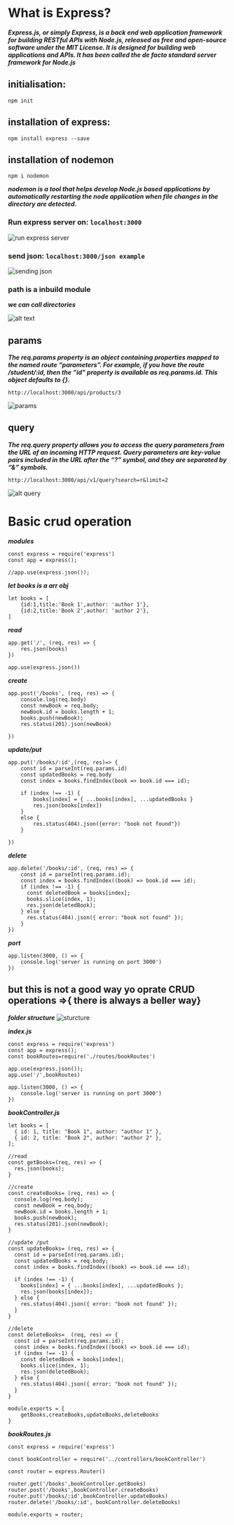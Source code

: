 # What is Express? 

***Express.js, or simply Express, is a back end web application framework for building RESTful APIs with Node.js, released as free and open-source software under the MIT License. It is designed for building web applications and APIs. It has been called the de facto standard server framework for Node.js***

## initialisation:
``` npm init ```
## installation of express:
``` npm install express --save ```
## installation of nodemon
``` npm i nodemon ```

***nodemon is a tool that helps develop Node.js based applications by automatically restarting the node application when file changes in the directory are detected.***

###  Run express server on: ``` localhost:3000 ```
![run express server](<Screenshot 2024-08-06 000505.png>)

###  send json: ``` localhost:3000/json example ```
![sending json](<Screenshot 2024-08-06 001426.png>)

### path is a inbuild module
***we can call directories***

![alt text](<Screenshot 2024-08-06 005246.png>)

## params

***The req.params property is an object containing properties mapped to the named route “parameters”. For example, if you have the route /student/:id, then the “id” property is available as req.params.id. This object defaults to {}.***

```http://localhost:3000/api/products/3```

![params](<Screenshot 2024-08-06 021704.png>)

## query

***The req.query property allows you to access the query parameters from the URL of an incoming HTTP request. Query parameters are key-value pairs included in the URL after the “?” symbol, and they are separated by “&” symbols.***

``` http://localhost:3000/api/v1/query?search=r&limit=2 ```

![alt query](<Screenshot 2024-08-06 021254.png>)

# Basic crud operation

***modules*** 

```
const express = require('express')
const app = express();

//app.use(express.json());
```
***let books is a arr obj*** 

```
let books = [
    {id:1,title:'Book 1',author: 'author 1'},
    {id:2,title:'Book 2',author: 'author 2'},
]

```
***read*** 

```
app.get('/', (req, res) => {
    res.json(books)
})

app.use(express.json())

```
***create*** 

```
app.post('/books', (req, res) => {
    console.log(req.body)
    const newBook = req.body;
    newBook.id = books.length + 1;
    books.push(newBook);
    res.status(201).json(newBook)

})

```
***update/put*** 

```
app.put('/books/:id',(req, res)=> {
    const id = parseInt(req.params.id)
    const updatedBooks = req.body
    const index = books.findIndex(book => book.id === id);

    if (index !== -1) {
        books[index] = { ...books[index], ...updatedBooks }
        res.json(books[index])
    }
    else {
        res.status(404).json({error: "book not found"})
    }

})

```
***delete*** 

```
app.delete('/books/:id', (req, res) => {
    const id = parseInt(req.params.id);
    const index = books.findIndex((book) => book.id === id);
    if (index !== -1) {
      const deletedBook = books[index];
      books.slice(index, 1);
      res.json(deletedBook);
    } else {
      res.status(404).json({ error: "book not found" });
    }
})

```
***port*** 

```
app.listen(3000, () => {
    console.log('server is running on port 3000')
})
```

## but this is not a good way yo oprate **CRUD operations** =>{ there is always a beller way}

***folder structure***
![sturcture](<Screenshot 2024-08-06 032523.png>)

***index.js***

``` 
const express = require('express')
const app = express();
const bookRoutes=require('./routes/bookRoutes')

app.use(express.json());
app.use('/',bookRoutes)

app.listen(3000, () => {
    console.log('server is running on port 3000')
})
```
***bookController.js***

``` 
let books = [
  { id: 1, title: "Book 1", author: "author 1" },
  { id: 2, title: "Book 2", author: "author 2" },
];

//read
const getBooks=(req, res) => {
  res.json(books);
}

//create
const createBooks= (req, res) => {
  console.log(req.body);
  const newBook = req.body;
  newBook.id = books.length + 1;
  books.push(newBook);
  res.status(201).json(newBook);
}

//update /put
const updateBooks= (req, res) => {
  const id = parseInt(req.params.id);
  const updatedBooks = req.body;
  const index = books.findIndex((book) => book.id === id);

  if (index !== -1) {
    books[index] = { ...books[index], ...updatedBooks };
    res.json(books[index]);
  } else {
    res.status(404).json({ error: "book not found" });
  }
}

//delete
const deleteBooks=  (req, res) => {
  const id = parseInt(req.params.id);
  const index = books.findIndex((book) => book.id === id);
  if (index !== -1) {
    const deletedBook = books[index];
    books.slice(index, 1);
    res.json(deletedBook);
  } else {
    res.status(404).json({ error: "book not found" });
  }
}

module.exports = {
    getBooks,createBooks,updateBooks,deleteBooks
}

```
***bookRoutes.js***

``` 
const express = require('express')

const bookController = require('../controllers/bookController')

const router = express.Router()

router.get('/books',bookController.getBooks)
router.post('/books',bookController.createBooks)
router.put('/books/:id',bookController.updateBooks)
router.delete('/books/:id', bookController.deleteBooks)

module.exports = router;
```
